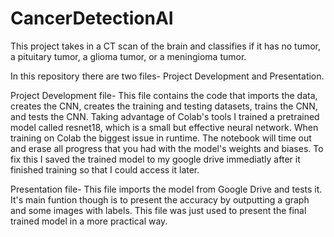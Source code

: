 # CancerDetectionAI
This project takes in a CT scan of the brain and classifies if it has no tumor, a pituitary tumor, a glioma tumor, or a meningioma tumor.

In this repository there are two files- Project Development and Presentation.

Project Development file-
  This file contains the code that imports the data, creates the CNN, creates the training and testing datasets, trains the CNN, and tests the CNN.
  Taking advantage of Colab's tools I trained a pretrained model called resnet18, which is a small but effective neural network.
  When training on Colab the biggest issue in runtime. The notebook will time out and erase all progress that you had with the model's weights and biases.
  To fix this I saved the trained model to my google drive immediatly after it finished training so that I could access it later.

Presentation file-
  This file imports the model from Google Drive and tests it. It's main funtion though is to present the accuracy by outputting a graph and some images with labels.
  This file was just used to present the final trained model in a more practical way.
